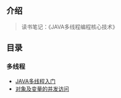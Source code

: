 ## 介绍

> 读书笔记：《JAVA多线程编程核心技术》

## 目录

### 多线程

- [JAVA多线程入门](./多线程/JAVA多线程入门.md)
- [对象及变量的并发访问](./多线程/对象及变量的并发访问.md)

